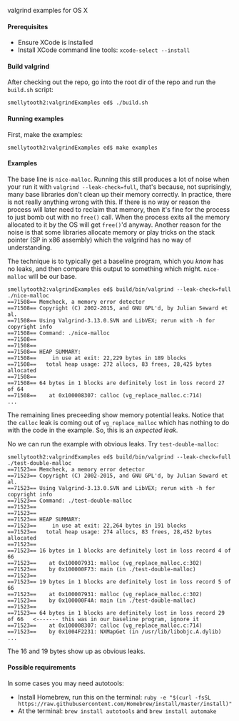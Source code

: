 
valgrind examples for OS X


#### Prerequisites
* Ensure XCode is installed
* Install XCode command line tools: `xcode-select --install`

#### Build valgrind
After checking out the repo, go into the root dir of the repo and run the `build.sh` script:

```
smellytooth2:valgrindExamples ed$ ./build.sh
```

#### Running examples

First, make the examples:
```
smellytooth2:valgrindExamples ed$ make examples
```

#### Examples
The base line is `nice-malloc`. Running this still produces a lot of noise when your run it with `valgrind --leak-check=full`, that's because, not suprisingly, many base libraries don't clean up their memory correctly. In practice, there is not really anything wrong with this. If there is no way or reason the process will later need to reclaim that memory, then it's fine for the process to just bomb out with no `free()` call. When the process exits all the memory allocated to it by the OS will get `free()`'d anyway. Another reason for the noise is that some libraries allocate memory or play tricks on the stack pointer (SP in x86 assembly) which the valgrind has no way of understanding.

The technique is to typically get a baseline program, which you *know* has no leaks, and then compare this output to something which might. `nice-malloc` will be our base.

```
smellytooth2:valgrindExamples ed$ build/bin/valgrind --leak-check=full ./nice-malloc
==71508== Memcheck, a memory error detector
==71508== Copyright (C) 2002-2015, and GNU GPL'd, by Julian Seward et al.
==71508== Using Valgrind-3.13.0.SVN and LibVEX; rerun with -h for copyright info
==71508== Command: ./nice-malloc
==71508==
==71508==
==71508== HEAP SUMMARY:
==71508==     in use at exit: 22,229 bytes in 189 blocks
==71508==   total heap usage: 272 allocs, 83 frees, 28,425 bytes allocated
==71508==
==71508== 64 bytes in 1 blocks are definitely lost in loss record 27 of 64
==71508==    at 0x100008307: calloc (vg_replace_malloc.c:714)
...
```
The remaining lines preceeding show memory potential leaks. Notice that the `calloc` leak is coming out of `vg_replace_malloc` which has nothing to do with the code in the example. So, this is an *expected leak.*

No we can run the example with obvious leaks. Try `test-double-malloc`:

```
smellytooth2:valgrindExamples ed$ build/bin/valgrind --leak-check=full ./test-double-malloc
==71523== Memcheck, a memory error detector
==71523== Copyright (C) 2002-2015, and GNU GPL'd, by Julian Seward et al.
==71523== Using Valgrind-3.13.0.SVN and LibVEX; rerun with -h for copyright info
==71523== Command: ./test-double-malloc
==71523==
==71523==
==71523== HEAP SUMMARY:
==71523==     in use at exit: 22,264 bytes in 191 blocks
==71523==   total heap usage: 274 allocs, 83 frees, 28,452 bytes allocated
==71523==
==71523== 16 bytes in 1 blocks are definitely lost in loss record 4 of 66
==71523==    at 0x100007931: malloc (vg_replace_malloc.c:302)
==71523==    by 0x100000F73: main (in ./test-double-malloc)
==71523==
==71523== 19 bytes in 1 blocks are definitely lost in loss record 5 of 66
==71523==    at 0x100007931: malloc (vg_replace_malloc.c:302)
==71523==    by 0x100000F4A: main (in ./test-double-malloc)
==71523==
==71523== 64 bytes in 1 blocks are definitely lost in loss record 29 of 66   <------- this was in our baseline program, ignore it
==71523==    at 0x100008307: calloc (vg_replace_malloc.c:714)
==71523==    by 0x1004F2231: NXMapGet (in /usr/lib/libobjc.A.dylib)
...
```
The 16 and 19 bytes show up as obvious leaks.


#### Possible requirements
In some cases you may need autotools:
* Install Homebrew, run this on the terminal: `ruby -e "$(curl -fsSL https://raw.githubusercontent.com/Homebrew/install/master/install)"`
* At the terminal: `brew install autotools` and `brew install automake` 
